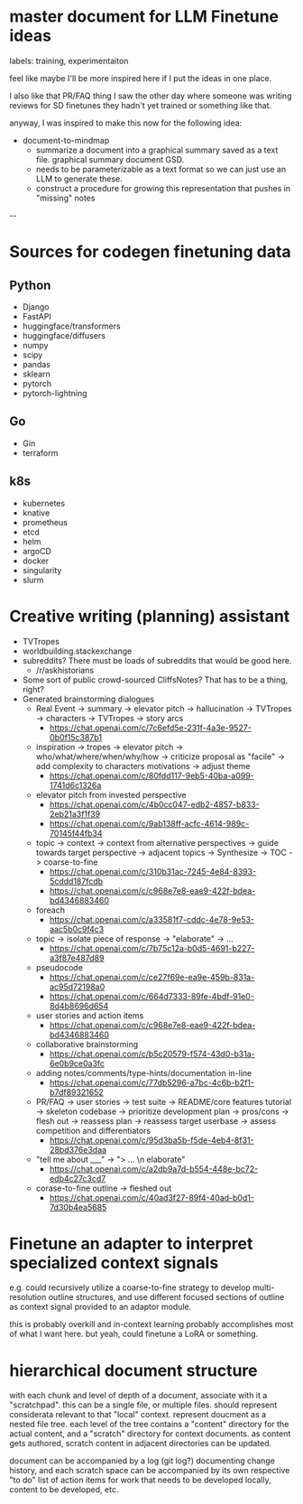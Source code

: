 # master document for LLM Finetune ideas

labels: training, experimentaiton

feel like maybe I'll be more inspired here if I put the ideas in one place. 

I also like that PR/FAQ thing I saw the other day where someone was writing reviews for SD finetunes they hadn't yet trained or something like that.

anyway, I was inspired to make this now for the following idea:

* document-to-mindmap
  * summarize a document into a graphical summary saved as a text file. graphical summary document GSD.
  * needs to be parameterizable as a text format so we can just use an LLM to generate these.
  * construct a procedure for growing this representation that pushes in "missing" notes 

--

# Sources for codegen finetuning data

## Python

* Django
* FastAPI
* huggingface/transformers
* huggingface/diffusers
* numpy
* scipy
* pandas
* sklearn
* pytorch
* pytorch-lightning

## Go

* Gin
* terraform

## k8s

* kubernetes
* knative
* prometheus
* etcd
* helm
* argoCD
* docker
* singularity
* slurm

# Creative writing (planning) assistant

* TVTropes
* worldbuilding.stackexchange
* subreddits? There must be loads of subreddits that would be good here.
  * /r/askhistorians
* Some sort of public crowd-sourced CliffsNotes? That has to be a thing, right?
* Generated brainstorming dialogues
  * Real Event -> summary -> elevator pitch -> hallucination -> TVTropes -> characters -> TVTropes -> story arcs
    * https://chat.openai.com/c/7c6efd5e-231f-4a3e-9527-0b0f15c387b1
  * inspiration -> tropes -> elevator pitch -> who/what/where/when/why/how -> criticize proposal as "facile" -> add complexity to characters motivations -> adjust theme
    * https://chat.openai.com/c/80fdd117-9eb5-40ba-a099-1741d6c1326a  
  * elevator pitch from invested perspective
    * https://chat.openai.com/c/4b0cc047-edb2-4857-b833-2eb21a3f1f39
    * https://chat.openai.com/c/9ab138ff-acfc-4614-989c-70145f44fb34
  * topic -> context -> context from alternative perspectives -> guide towards target perspective -> adjacent topics -> Synthesize -> TOC -> coarse-to-fine
    * https://chat.openai.com/c/310b31ac-7245-4e84-8393-5cddd187fcdb
    * https://chat.openai.com/c/c968e7e8-eae9-422f-bdea-bd4346883460
  * foreach
    * https://chat.openai.com/c/a33581f7-cddc-4e78-9e53-aac5b0c9f4c3
  * topic -> isolate piece of response -> "elaborate" -> ...
    * https://chat.openai.com/c/7b75c12a-b0d5-4691-b227-a3f87e487d89
  * pseudocode
    * https://chat.openai.com/c/ce27f69e-ea9e-459b-831a-ac95d72198a0
    * https://chat.openai.com/c/664d7333-89fe-4bdf-91e0-8d4b8696d654
  * user stories and action items
    * https://chat.openai.com/c/c968e7e8-eae9-422f-bdea-bd4346883460
  * collaborative brainstorming
    * https://chat.openai.com/c/b5c20579-f574-43d0-b31a-6e0b9ce0a3fc
  * adding notes/comments/type-hints/documentation in-line
    * https://chat.openai.com/c/77db5296-a7bc-4c6b-b2f1-b7df89321652
  * PR/FAQ -> user stories -> test suite -> README/core features tutorial -> skeleton codebase -> prioritize development plan -> pros/cons -> flesh out -> reassess plan -> reassess target userbase -> assess competition and differentiators
    * https://chat.openai.com/c/95d3ba5b-f5de-4eb4-8f31-28bd376e3daa
  * "tell me about ___" -> "> ... \n elaborate"
    * https://chat.openai.com/c/a2db9a7d-b554-448e-bc72-edb4c27c3cd7
  * corase-to-fine outline -> fleshed out
    * https://chat.openai.com/c/40ad3f27-89f4-40ad-b0d1-7d30b4ea5685

# Finetune an adapter to interpret specialized context signals

e.g. could recursively utilize a coarse-to-fine strategy to develop multi-resolution outline structures, and use different focused sections of outline as context signal provided to an adaptor module.

this is probably overkill and in-context learning probably accomplishes most of what I want here. but yeah, could finetune a LoRA or something.


# hierarchical document structure

with each chunk and level of depth of a document, associate with it a "scratchpad". this can be a single file, or multiple files. should represent considerata relevant to that "local" context. represent doucment as a nested file tree. each level of the tree contains a "content" directory for the actual content, and a "scratch" directory for context documents. as content gets authored, scratch content in adjacent directories can be updated.

document can be accompanied by a log (git log?) documenting change history, and each scratch space can be accompanied by its own respective "to do" list of action items for work that needs to be developed locally, content to be developed, etc.
